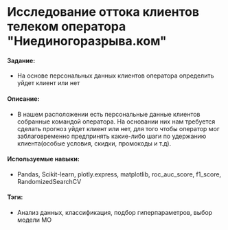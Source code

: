 # Исследование оттока клиентов телеком оператора "Ниединогоразрыва.ком"

#### Задание: 
- На основе персональных данных клиентов оператора определить уйдет клиент или нет

#### Описание:
- В нашем расположении есть персональные данные клиентов собранные командой оператора. На основании них нам требуется сделать прогноз уйдет клиент или нет, для того чтобы оператор мог заблаговременно предпринять какие-либо шаги по удержанию клиента(особые условия, скидки, промокоды и т.д). 

#### Используемые навыки:
- Pandas, Scikit-learn, plotly.express, matplotlib, roc_auc_score, f1_score, RandomizedSearchCV

#### Тэги:
- Анализ данных, классификация, подбор гиперпараметров, выбор модели МО 

